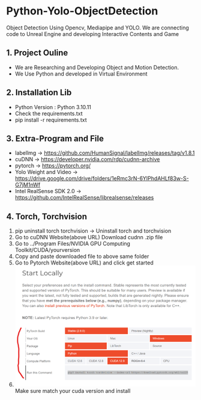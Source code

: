 # Python-Yolo-ObjectDetection
Object Detection Using Opencv, Mediapipe and YOLO. We are connecting code to Unreal Engine and developing Interactive Contents and Game


## 1. Project Ouline
- We are Researching and Developing Object and Motion Detection.
- We Use Python and developed in Virtual Environment

## 2. Installation Lib
- Python Version : Python 3.10.11
- Check the requirements.txt
- pip install -r requirements.txt

## 3. Extra-Program and File
- labellmg -> https://github.com/HumanSignal/labelImg/releases/tag/v1.8.1
- cuDNN -> https://developer.nvidia.com/rdp/cudnn-archive
- pytorch -> https://pytorch.org/
- Yolo Weight and Video -> https://drive.google.com/drive/folders/1eRmc3rN-6YIPhdAHLf83w-S-G7jM1nWf
- Intel RealSense SDK 2.0 -> https://github.com/IntelRealSense/librealsense/releases

## 4. Torch, Torchvision
1. pip uninstall torch torchvision -> Uninstall torch and torchvision
2. Go to cuDNN Website(above URL) Download cudnn .zip file
3. Go to ../Program Files/NVIDIA GPU Computing Toolkit/CUDA/yourversion
4. Copy and paste downloaded file to above same folder
4. Go to Pytorch Website(above URL) and click get started
5. ![alt text](pytorch.png)
Make sure match your cuda version and install